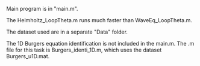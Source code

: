Main program is in "main.m".

The Helmholtz_LoopTheta.m runs much faster than WaveEq_LoopTheta.m.

The dataset used are in a separate "Data" folder.

The 1D Burgers equation identification is not included in the main.m. The .m file for this task is Burgers_identi_1D.m, which uses the dataset Burgers_u1D.mat.
